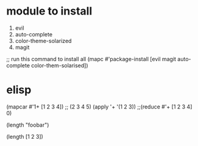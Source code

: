 # module to install

1. evil
2. auto-complete
3. color-theme-solarized
4. magit

;; run this command to install all 
(mapc #'package-install [evil magit auto-complete color-them-solarised])

# elisp

(mapcar #'1+ [1 2 3 4])
;; (2 3 4 5)
(apply '+ '(1 2 3))
;;(reduce #'+ [1 2 3 4] 0)

(length "foobar")

(length [1 2 3])
